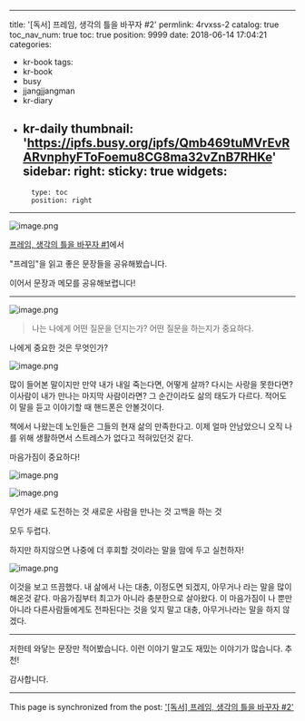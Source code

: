 
---
title: '[독서] 프레임, 생각의 틀을 바꾸자 #2'
permlink: 4rvxss-2
catalog: true
toc_nav_num: true
toc: true
position: 9999
date: 2018-06-14 17:04:21
categories:
- kr-book
tags:
- kr-book
- busy
- jjangjjangman
- kr-diary
- kr-daily
thumbnail: 'https://ipfs.busy.org/ipfs/Qmb469tuMVrEvRARvnphyFToFoemu8CG8ma32vZnB7RHKe'
sidebar:
    right:
        sticky: true
widgets:
    -
        type: toc
        position: right
---


![image.png](https://ipfs.busy.org/ipfs/Qmb469tuMVrEvRARvnphyFToFoemu8CG8ma32vZnB7RHKe)

[프레임, 생각의 틀을 바꾸자 #1](https://busy.org/@jacobyu/6qt95r)에서

"프레임"을 읽고 좋은 문장들을 공유해봤습니다.

이어서 문장과 메모를 공유해보렵니다!

---

![image.png](https://ipfs.busy.org/ipfs/QmXiJYuWepnzoxo1c6GrSfTVYMt7jVuSkN6yiffKYYydH3)

> 나는 나에게 어떤 질문을 던지는가?
어떤 질문을 하는지가 중요하다.

나에게 중요한 것은 무엇인가?


![image.png](https://ipfs.busy.org/ipfs/QmPLpZfWW58TDhLKkGLtWQQx9spxAKw2wqg32Dz6cTDApt)

많이 들어본 말이지만
만약 내가 내일 죽는다면, 어떻게 살까?
다시는 사랑을 못한다면?
이사람이 내가 만나는 마지막 사람이라면?
그 순간이라도 삶의 태도가 다르다.
적어도 이 말을 듣고 이야기할 때 핸드폰은 안볼것이다.

책에서 나왔는데 노인들은 그들의 현재 삶의 만족한다고.
이제 얼마 안남았으니 오직 나를 위해 생활하면서 스트레스가 없다고
적혀있던것 같다.

마음가짐이 중요하다!


![image.png](https://ipfs.busy.org/ipfs/QmbiyBQmZpEAhxu6qbSk2ezFNcQ9pAedRustJMGwmQEFYe)

![image.png](https://ipfs.busy.org/ipfs/QmPaNHRmTgckGPupY9Cx259B3jd24K4NVBiLj6n5DAgmPA)

무언가 새로 도전하는 것
새로운 사람을 만나는 것
고백을 하는 것

모두 두렵다. 

하지만 하지않으면 나중에 더 후회할 것이라는 말을
맘에 두고 실천하자!

![image.png](https://ipfs.busy.org/ipfs/QmcybVc8hcLXXHbYRu7tWoWcv7b1tYUq5fD7CarAPfTDUa)

이것을 보고 뜨끔했다.
내 삶에서 나는 대충, 이정도면 되겠지, 아무거나
라는 말을 많이 해온것 같다.
마음가짐부터 최고가 아니라 충분한으로 살아왔다.
이 마음가짐이 나 뿐만 아니라 다른사람들에게도 전파된다는 것을
잊지 말고 대충, 아무거나라는 말을 하지 않겠다.

---

저한테 와닿는 문장만 적어봤습니다.
이런 이야기 말고도 재밌는 이야기가 많습니다.
추천!

감사합니다.

- - -

This page is synchronized from the post: ['[독서] 프레임, 생각의 틀을 바꾸자 #2'](https://steemit.com/@jacobyu/4rvxss-2)
